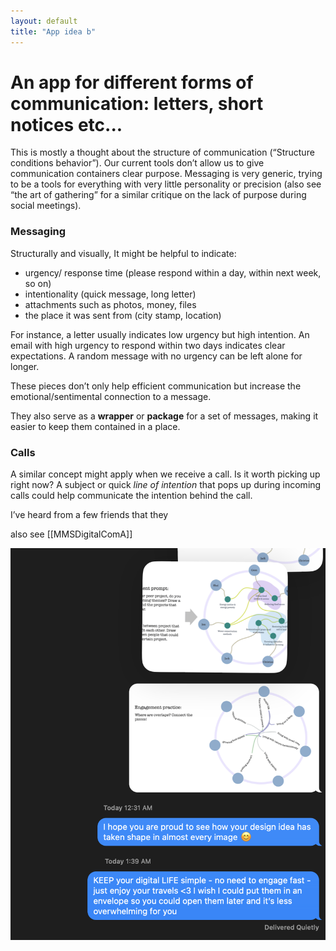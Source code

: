 ```yaml
---
layout: default
title: "App idea b"
---
```


# An app for different forms of communication: letters, short notices etc...

This is mostly a thought about the structure of communication (“Structure conditions behavior”). Our current tools don’t allow us to give communication containers clear purpose. Messaging is very generic, trying to be a tools for everything with very little personality or precision (also see “the art of gathering” for a similar critique on the lack of purpose during social meetings). 

### Messaging
Structurally and visually, It might be helpful to indicate:
- urgency/ response time (please respond within a day, within next week, so on)
- intentionality (quick message, long letter) 
- attachments such as photos, money, files
- the place it was sent from (city stamp, location)

For instance, a letter usually indicates low urgency but high intention. An email with high urgency to respond within two days indicates clear expectations. A random message with no urgency can be left alone for longer. 

These pieces don’t only help efficient communication but increase the emotional/sentimental connection to a message. 

They also serve as a **wrapper** or **package** for a set of messages, making it easier to keep them contained in a place. 

### Calls 
A similar concept might apply when we receive a call. Is it worth picking up right now? 
A subject or quick *line of intention* that pops up during incoming calls could help communicate the intention behind the call. 

I’ve heard from a few friends that they 

also see [[MMSDigitalComA]]



![](media/cleanshot_2024-04-15-at-01-39-59@2x.png)
